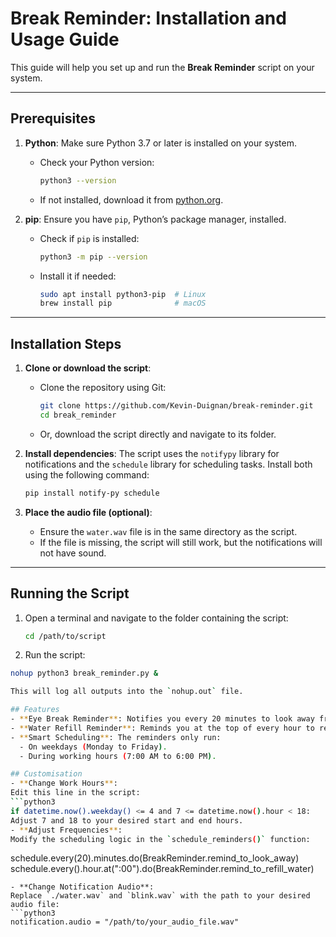 # Break Reminder: Installation and Usage Guide

This guide will help you set up and run the **Break Reminder** script on your system.

---

## Prerequisites

1. **Python**: Make sure Python 3.7 or later is installed on your system.
   - Check your Python version:
     ```bash
     python3 --version
     ```
   - If not installed, download it from [python.org](https://www.python.org/).

2. **pip**: Ensure you have `pip`, Python’s package manager, installed.
   - Check if `pip` is installed:
     ```bash
     python3 -m pip --version
     ```
   - Install it if needed:
     ```bash
     sudo apt install python3-pip  # Linux
     brew install pip              # macOS
     ```

---

## Installation Steps

1. **Clone or download the script**:
   - Clone the repository using Git:
     ```bash
     git clone https://github.com/Kevin-Duignan/break-reminder.git
     cd break_reminder
     ```
   - Or, download the script directly and navigate to its folder.

2. **Install dependencies**:
   The script uses the `notifypy` library for notifications and the `schedule` library for scheduling tasks. Install both using the following command:
   ```bash
   pip install notify-py schedule

3. **Place the audio file (optional)**:
   - Ensure the `water.wav` file is in the same directory as the script.
   - If the file is missing, the script will still work, but the notifications will not have sound.

---

## Running the Script

1. Open a terminal and navigate to the folder containing the script:
   ```bash
   cd /path/to/script

2. Run the script:
  ```bash
  nohup python3 break_reminder.py &
  
  This will log all outputs into the `nohup.out` file.

## Features
  - **Eye Break Reminder**: Notifies you every 20 minutes to look away from the screen for 20 seconds.
  - **Water Refill Reminder**: Reminds you at the top of every hour to refill your glass of water.
  - **Smart Scheduling**: The reminders only run:
    - On weekdays (Monday to Friday).
    - During working hours (7:00 AM to 6:00 PM).

## Customisation
  - **Change Work Hours**:
  Edit this line in the script:
  ```python3
  if datetime.now().weekday() <= 4 and 7 <= datetime.now().hour < 18:
  Adjust 7 and 18 to your desired start and end hours.
  - **Adjust Frequencies**:
  Modify the scheduling logic in the `schedule_reminders()` function:
  ```
  schedule.every(20).minutes.do(BreakReminder.remind_to_look_away)
  schedule.every().hour.at(":00").do(BreakReminder.remind_to_refill_water)
  ```
  - **Change Notification Audio**:
  Replace `./water.wav` and `blink.wav` with the path to your desired audio file:
  ```python3
  notification.audio = "/path/to/your_audio_file.wav"
